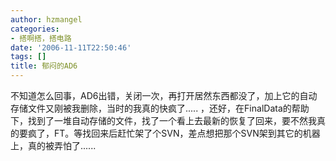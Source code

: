 ```yaml
---
author: hzmangel
categories:
- 搭啊搭，搭电路
date: '2006-11-11T22:50:46'
tags: []
title: 郁闷的AD6
---
```

不知道怎么回事，AD6出错，关闭一次，再打开居然东西都没了，加上它的自动存储文件又刚被我删除，当时的我真的快疯了..... ，还好，在FinalData的帮助下，找到了一堆自动存储的文件，找了一个看上去最新的恢复了回来，要不然我真的要疯了，FT。等找回来后赶忙架了个SVN，差点想把那个SVN架到其它的机器上，真的被弄怕了......